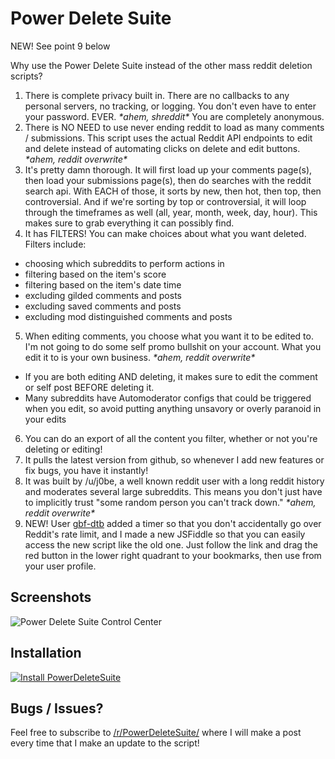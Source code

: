 # Power Delete Suite

NEW! See point 9 below

 Why use the Power Delete Suite instead of the other mass reddit deletion scripts?

 1. There is complete privacy built in. There are no callbacks to any personal servers, no tracking, or logging. You don't even have to enter your password. EVER. *\*ahem, shreddit\** You are completely anonymous.
 2. There is NO NEED to use never ending reddit to load as many comments / submissions. This script uses the actual Reddit API endpoints to edit and delete instead of automating clicks on delete and edit buttons. *\*ahem, reddit overwrite\**
 3. It's pretty damn thorough. It will first load up your comments page(s), then load your submissions page(s), then do searches with the reddit search api. With EACH of those, it sorts by new, then hot, then top, then controversial. And if we're sorting by top or controversial, it will loop through the timeframes as well (all, year, month, week, day, hour). This makes sure to grab everything it can possibly find.
 4. It has FILTERS! You can make choices about what you want deleted. Filters include:
  * choosing which subreddits to perform actions in
  * filtering based on the item's score
  * filtering based on the item's date time
  * excluding gilded comments and posts
  * excluding saved comments and posts
  * excluding mod distinguished comments and posts
 5. When editing comments, you choose what you want it to be edited to. I'm not going to do some self promo bullshit on your account. What you edit it to is your own business. *\*ahem, reddit overwrite\**
  * If you are both editing AND deleting, it makes sure to edit the comment or self post BEFORE deleting it.
  * Many subreddits have Automoderator configs that could be triggered when you edit, so avoid putting anything unsavory or overly paranoid in your edits
 6. You can do an export of all the content you filter, whether or not you're deleting or editing!
 7. It pulls the latest version from github, so whenever I add new features or fix bugs, you have it instantly!
 8. It was built by /u/j0be, a well known reddit user with a long reddit history and moderates several large subreddits. This means you don't just have to implicitly trust "some random person you can't track down." *\*ahem, reddit overwrite\**
 9. NEW! User [gbf-dtb](https://github.com/gbf-dtb) added a timer so that you don't accidentally go over Reddit's rate limit, and I made a new JSFiddle so that you can easily access the new script like the old one. Just follow the link and drag the red button in the lower right quadrant to your bookmarks, then use from your user profile.

## Screenshots
 
 ![Power Delete Suite Control Center](http://i.imgur.com/Fh5HsAD.png)
 
## Installation 
 
 [![Install PowerDeleteSuite](https://i.imgur.com/c0s8Mm2.png)](https://jsfiddle.net/PalladeAtena/kb9wf140/7/)
 
## Bugs / Issues?
 
Feel free to subscribe to [/r/PowerDeleteSuite/](https://www.reddit.com/r/PowerDeleteSuite/) where I will make a post every time that I make an update to the script!
 

